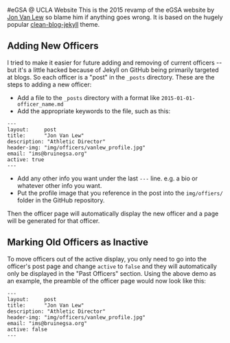 #eGSA @ UCLA Website
This is the 2015 revamp of the eGSA website by [Jon Van Lew](http://jon.vanlew.net) so blame him if anything goes wrong. It is based on the hugely popular [clean-blog-jekyll](https://github.com/IronSummitMedia/startbootstrap-clean-blog-jekyll) theme. 

## Adding New Officers
I tried to make it easier for future adding and removing of current officers -- but it's a little hacked because of Jekyll on GitHub being primarily targeted at blogs. So each officer is a "post" in the `_posts` directory. These are the steps to adding a new officer:

* Add a file to the `_posts` directory with a format like `2015-01-01-officer_name.md`
* Add the appropriate keywords to the file, such as this:

```	
---
layout:     post
title:      "Jon Van Lew"
description: "Athletic Director"
header-img: "img/officers/vanlew_profile.jpg"
email: "ims@bruinegsa.org"
active: true
---
```
* Add any other info you want under the last `---` line. e.g. a bio or whatever other info you want.
* Put the profile image that you reference in the post into the `img/offiers/` folder in the GitHub repository.

Then the officer page will automatically display the new officer and a page will be generated for that officer.

## Marking Old Officers as Inactive
To move officers out of the active display, you only need to go into the officer's post page and change `active` to `false` and they will automatically only be displayed in the "Past Officers" section. Using the above demo as an example, the preamble of the officer page would now look like this:
```	
---
layout:     post
title:      "Jon Van Lew"
description: "Athletic Director"
header-img: "img/officers/vanlew_profile.jpg"
email: "ims@bruinegsa.org"
active: false
---
```